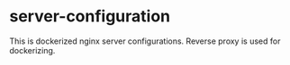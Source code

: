 # server-configuration
This is dockerized nginx server configurations. Reverse proxy is used for dockerizing.
